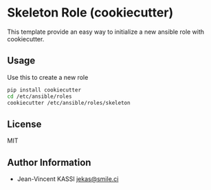 Skeleton Role (cookiecutter)
=====================

This template provide an easy way to initialize a new ansible role with cookiecutter.

Usage
-----------

Use this to create a new role

```bash
pip install cookiecutter
cd /etc/ansible/roles
cookiecutter /etc/ansible/roles/skeleton
```

License
-------

MIT

Author Information
------------------

* Jean-Vincent KASSI <jekas@smile.ci>